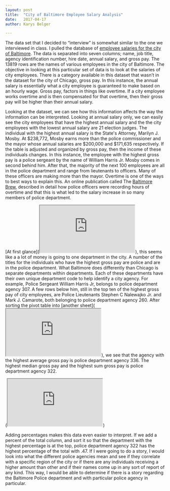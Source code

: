```yaml
---
layout: post
title:  "City of Baltimore Employee Salary Analysis"
date:   2017-04-17
author: Karys Belger

---
```

The data set that I decided to “interview” is somewhat similar to the one we interviewed in class. I pulled the database of [employee salaries for the city of Baltimore](https://data.baltimorecity.gov/City-Government/Baltimore-City-Employee-Salaries-FY2016/65ac-s4v5/data). The data is separated into seven columns; name, job title, agency identification number, hire date, annual salary, and gross pay. The 13819 rows are the names of various employees in the city of Baltimore. The objective in looking at this particular set of data is to look at the salaries of city employees. There is a category available in this dataset that wasn’t in the dataset for the city of Chicago, gross pay. In this instance, the annual salary is essentially what a city employee is guaranteed to make based on an hourly wage. Gross pay, factors in things like overtime. If a city employee works overtime and is then compensated for that overtime, then their gross pay will be higher than their annual salary.

Looking at the dataset, we can see how this information affects the way the information can be interpreted. Looking at annual salary only, we can easily see the city employees that have the highest annual salary and the the city employees with the lowest annual salary are 21 election judges. The individual with the highest annual salary is the State's Attorney, Marilyn J. Mosby. At  $238,772, Mosby earns more than the police commissioner and the mayor whose annual salaries are $200,000 and $171,635 respectively. If the table is adjusted and organized by gross pay, then the income of these individuals changes. In this instance, the employee with the highest gross pay is a police sergeant by the name of William Harris Jr. Mosby comes in second behind him. After that, the majority of the next 100 employees are all in the police department and range from lieutenants to officers. Many of these officers are making more than the mayor. Overtime is one of the ways to best ways to explain this. An online publication called The [Baltimore Brew](https://baltimorebrew.com/2017/03/09/how-do-scores-of-police-officers-out-earn-the-mayor-overtime-and-lots-of-it/), described in detail how police officers were recording hours of overtime and that this is what led to the salary increase in so many members of police department.

[At first glance](<iframe src="https://docs.google.com/spreadsheets/d/17iksymhxI8OZYGSoY94gcM1J2T7leUt2AinK4GyTl2E/pubhtml?gid=698358859&amp;single=true&amp;widget=true&amp;headers=false"></iframe>), this seems like a a lot of money is going to one department in the city. A number of the titles for the individuals who have the highest gross pay are police and are in the police department. What Baltimore does differently than Chicago is separate departments within departments. Each of these departments have their own unique department code to help identify a city agency. For example, Police Sergeant William Harris Jr, belongs to police department agency 307. A few rows below him, still in the top ten of the highest gross pay of city employees, are Police Lieutenants Stephen C Nalewajko Jr. and Mark J. Camarote, both belonging to police department agency 260. After sorting the pivot table into [another sheet](<iframe src="https://docs.google.com/spreadsheets/d/17iksymhxI8OZYGSoY94gcM1J2T7leUt2AinK4GyTl2E/pubhtml?gid=803304976&amp;single=true&amp;widget=true&amp;headers=false"></iframe>), we see that the agency with the highest average gross pay is police department agency 336. The highest median gross pay and the highest sum gross pay is  police department agency 322.

(<iframe src="https://docs.google.com/spreadsheets/d/17iksymhxI8OZYGSoY94gcM1J2T7leUt2AinK4GyTl2E/pubhtml?gid=479962808&amp;single=true&amp;widget=true&amp;headers=false"></iframe>)

Adding percentages makes this data even easier to interpret. If we add a percent of the total column, and sort it so that the department with the highest percentage is at the top, police department agency 322 has the highest percentage of the total with .47. If I were going to do a story, I would look into what the different police agencies mean and see if they correlate with a specific region of the city or if there are any individuals receiving a higher amount than other and if their names come up in any sort of report of any kind. This way, I would be able to determine if there is a story regarding the Baltimore Police department and with  particular police agency in particular.
